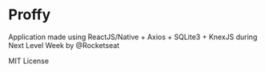 # Proffy
Application made using ReactJS/Native + Axios + SQLite3 + KnexJS during Next Level Week by @Rocketseat


MIT License
